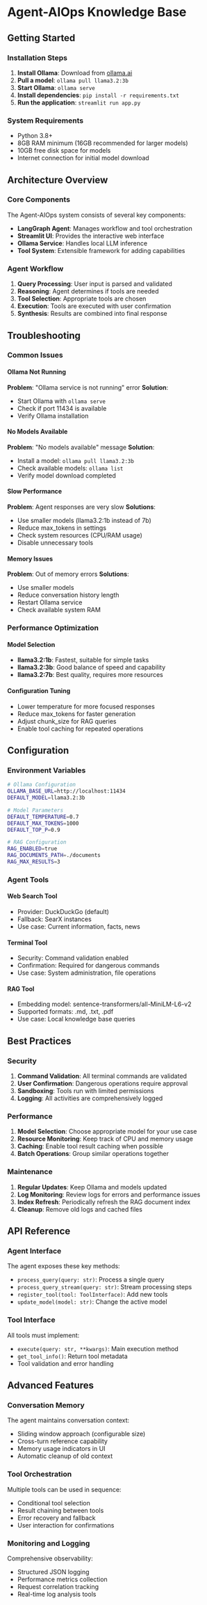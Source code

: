 # Agent-AIOps Knowledge Base

## Getting Started

### Installation Steps

1. **Install Ollama**: Download from [ollama.ai](https://ollama.ai)
2. **Pull a model**: `ollama pull llama3.2:3b`
3. **Start Ollama**: `ollama serve`
4. **Install dependencies**: `pip install -r requirements.txt`
5. **Run the application**: `streamlit run app.py`

### System Requirements

- Python 3.8+
- 8GB RAM minimum (16GB recommended for larger models)
- 10GB free disk space for models
- Internet connection for initial model download

## Architecture Overview

### Core Components

The Agent-AIOps system consists of several key components:

- **LangGraph Agent**: Manages workflow and tool orchestration
- **Streamlit UI**: Provides the interactive web interface
- **Ollama Service**: Handles local LLM inference
- **Tool System**: Extensible framework for adding capabilities

### Agent Workflow

1. **Query Processing**: User input is parsed and validated
2. **Reasoning**: Agent determines if tools are needed
3. **Tool Selection**: Appropriate tools are chosen
4. **Execution**: Tools are executed with user confirmation
5. **Synthesis**: Results are combined into final response

## Troubleshooting

### Common Issues

#### Ollama Not Running
**Problem**: "Ollama service is not running" error
**Solution**: 
- Start Ollama with `ollama serve`
- Check if port 11434 is available
- Verify Ollama installation

#### No Models Available
**Problem**: "No models available" message
**Solution**:
- Install a model: `ollama pull llama3.2:3b`
- Check available models: `ollama list`
- Verify model download completed

#### Slow Performance
**Problem**: Agent responses are very slow
**Solutions**:
- Use smaller models (llama3.2:1b instead of 7b)
- Reduce max_tokens in settings
- Check system resources (CPU/RAM usage)
- Disable unnecessary tools

#### Memory Issues
**Problem**: Out of memory errors
**Solutions**:
- Use smaller models
- Reduce conversation history length
- Restart Ollama service
- Check available system RAM

### Performance Optimization

#### Model Selection
- **llama3.2:1b**: Fastest, suitable for simple tasks
- **llama3.2:3b**: Good balance of speed and capability
- **llama3.2:7b**: Best quality, requires more resources

#### Configuration Tuning
- Lower temperature for more focused responses
- Reduce max_tokens for faster generation
- Adjust chunk_size for RAG queries
- Enable tool caching for repeated operations

## Configuration

### Environment Variables

```bash
# Ollama Configuration
OLLAMA_BASE_URL=http://localhost:11434
DEFAULT_MODEL=llama3.2:3b

# Model Parameters
DEFAULT_TEMPERATURE=0.7
DEFAULT_MAX_TOKENS=1000
DEFAULT_TOP_P=0.9

# RAG Configuration
RAG_ENABLED=true
RAG_DOCUMENTS_PATH=./documents
RAG_MAX_RESULTS=3
```

### Agent Tools

#### Web Search Tool
- Provider: DuckDuckGo (default)
- Fallback: SearX instances
- Use case: Current information, facts, news

#### Terminal Tool
- Security: Command validation enabled
- Confirmation: Required for dangerous commands
- Use case: System administration, file operations

#### RAG Tool
- Embedding model: sentence-transformers/all-MiniLM-L6-v2
- Supported formats: .md, .txt, .pdf
- Use case: Local knowledge base queries

## Best Practices

### Security

1. **Command Validation**: All terminal commands are validated
2. **User Confirmation**: Dangerous operations require approval
3. **Sandboxing**: Tools run with limited permissions
4. **Logging**: All activities are comprehensively logged

### Performance

1. **Model Selection**: Choose appropriate model for your use case
2. **Resource Monitoring**: Keep track of CPU and memory usage
3. **Caching**: Enable tool result caching when possible
4. **Batch Operations**: Group similar operations together

### Maintenance

1. **Regular Updates**: Keep Ollama and models updated
2. **Log Monitoring**: Review logs for errors and performance issues
3. **Index Refresh**: Periodically refresh the RAG document index
4. **Cleanup**: Remove old logs and cached files

## API Reference

### Agent Interface

The agent exposes these key methods:

- `process_query(query: str)`: Process a single query
- `process_query_stream(query: str)`: Stream processing steps
- `register_tool(tool: ToolInterface)`: Add new tools
- `update_model(model: str)`: Change the active model

### Tool Interface

All tools must implement:

- `execute(query: str, **kwargs)`: Main execution method
- `get_tool_info()`: Return tool metadata
- Tool validation and error handling

## Advanced Features

### Conversation Memory

The agent maintains conversation context:

- Sliding window approach (configurable size)
- Cross-turn reference capability
- Memory usage indicators in UI
- Automatic cleanup of old context

### Tool Orchestration

Multiple tools can be used in sequence:

- Conditional tool selection
- Result chaining between tools
- Error recovery and fallback
- User interaction for confirmations

### Monitoring and Logging

Comprehensive observability:

- Structured JSON logging
- Performance metrics collection
- Request correlation tracking
- Real-time log analysis tools
